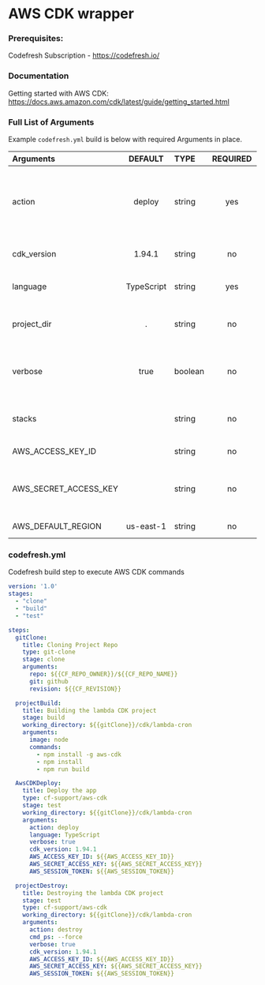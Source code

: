 # AWS CDK wrapper

### Prerequisites:

Codefresh Subscription - https://codefresh.io/

### Documentation

Getting started with AWS CDK: https://docs.aws.amazon.com/cdk/latest/guide/getting_started.html

### Full List of Arguments

Example `codefresh.yml` build is below with required Arguments in place.

| Arguments | DEFAULT | TYPE | REQUIRED | VALUES | DESCRIPTION |
| :----------------------------| :----------: | :---------| :---: |----------|---------------------------------------------------------------------------------------------------------------------------------|
| action | deploy | string | yes | deploy, destroy, synth<br/>To come: bootstrap, diff, list, freestyle |The CDK operation to execute |
| cdk_version | 1.94.1 | string | no | 1.90.0, 1.94.1 | Version of the CDK used in the image |
| language | TypeScript | string | yes | TypeScript, Python | The language for the application |
| project_dir | . | string | no | | the folder where the CDK app is located |
| verbose | true | boolean | no | true, false | Add the --verbose flag to the command if true |
| stacks | | string | no | a comma-separated list of stacks|
| AWS_ACCESS_KEY_ID | | string | no | Amazon access key|
| AWS_SECRET_ACCESS_KEY | | string | no | Amazon secret key.<br/>Don't forget to encrypt it|
| AWS_DEFAULT_REGION | us-east-1 | string | no | Amazon region|



### codefresh.yml

Codefresh build step to execute AWS CDK commands

```yaml
version: '1.0'
stages:
  - "clone"
  - "build"
  - "test"

steps:
  gitClone:
    title: Cloning Project Repo
    type: git-clone
    stage: clone
    arguments:
      repo: ${{CF_REPO_OWNER}}/${{CF_REPO_NAME}}
      git: github
      revision: ${{CF_REVISION}}

  projectBuild:
    title: Building the lambda CDK project
    stage: build
    working_directory: ${{gitClone}}/cdk/lambda-cron
    arguments:
      image: node
      commands:
        - npm install -g aws-cdk
        - npm install
        - npm run build

  AwsCDKDeploy:
    title: Deploy the app
    type: cf-support/aws-cdk
    stage: test
    working_directory: ${{gitClone}}/cdk/lambda-cron
    arguments:
      action: deploy
      language: TypeScript
      verbose: true
      cdk_version: 1.94.1
      AWS_ACCESS_KEY_ID: ${{AWS_ACCESS_KEY_ID}}
      AWS_SECRET_ACCESS_KEY: ${{AWS_SECRET_ACCESS_KEY}}
      AWS_SESSION_TOKEN: ${{AWS_SESSION_TOKEN}}

  projectDestroy:
    title: Destroying the lambda CDK project
    stage: test
    type: cf-support/aws-cdk
    working_directory: ${{gitClone}}/cdk/lambda-cron
    arguments:
      action: destroy
      cmd_ps: --force
      verbose: true
      cdk_version: 1.94.1
      AWS_ACCESS_KEY_ID: ${{AWS_ACCESS_KEY_ID}}
      AWS_SECRET_ACCESS_KEY: ${{AWS_SECRET_ACCESS_KEY}}
      AWS_SESSION_TOKEN: ${{AWS_SESSION_TOKEN}}


```
